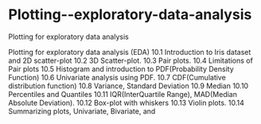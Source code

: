 # Plotting--exploratory-data-analysis
Plotting for exploratory data analysis

Plotting for exploratory data analysis (EDA)
10.1 Introduction to Iris dataset and 2D scatter-plot
10.2 3D Scatter-plot.
10.3 Pair plots.
10.4 Limitations of Pair plots
10.5 Histogram and introduction to PDF(Probability Density Function)
10.6 Univariate analysis using PDF.
10.7 CDF(Cumulative distribution function)
10.8 Variance, Standard Deviation
10.9 Median
10.10 Percentiles and Quantiles
10.11 IQR(InterQuartile Range), MAD(Median Absolute Deviation).
10.12 Box-plot with whiskers
10.13 Violin plots.
10.14 Summarizing plots, Univariate, Bivariate, and
